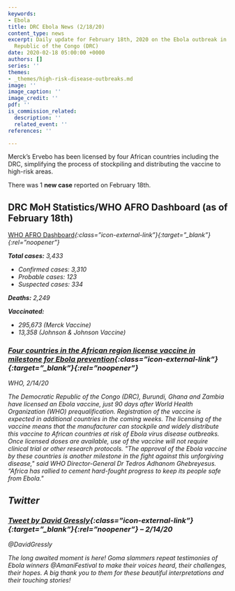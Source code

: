 ```yaml
---
keywords:
- Ebola
title: DRC Ebola News (2/18/20)
content_type: news
excerpt: Daily update for February 18th, 2020 on the Ebola outbreak in eastern Democratic
  Republic of the Congo (DRC)
date: 2020-02-18 05:00:00 +0000
authors: []
series: ''
themes:
- _themes/high-risk-disease-outbreaks.md
image: ''
image_caption: ''
image_credit: ''
pdf: ''
is_commission_related:
  description: ''
  related_event: ''
references: ''

---
```

Merck’s Ervebo has been licensed by four African countries including the DRC, simplifying the process of stockpiling and distributing the vaccine to high-risk areas.

There was 1 **new case** reported on February 18th.

## DRC MoH Statistics/WHO AFRO Dashboard (as of February 18th)

[WHO AFRO Dashboard](http://who.maps.arcgis.com/apps/opsdashboard/index.html#/e70c3804f6044652bc37cce7d8fcef6c)<i/>{:class=”icon-external-link”}{:target=”_blank”}{:rel=”noopener”}

**Total cases:** 3,433

* Confirmed cases: 3,310
* Probable cases: 123
* Suspected cases: 334

**Deaths:** 2,249

**Vaccinated:**

* 295,673 (Merck Vaccine)
* 13,358 (Johnson & Johnson Vaccine)

### [Four countries in the African region license vaccine in milestone for Ebola prevention](https://www.who.int/news-room/detail/14-02-2020-four-countries-in-the-african-region-license-vaccine-in-milestone-for-ebola-prevention)<i/>{:class=”icon-external-link”}{:target=”_blank”}{:rel=”noopener”}

_WHO, 2/14/20_

The Democratic Republic of the Congo (DRC), Burundi, Ghana and Zambia have licensed an Ebola vaccine, just 90 days after World Health Organization (WHO) prequalification. Registration of the vaccine is expected in additional countries in the coming weeks. The licensing of the vaccine means that the manufacturer can stockpile and widely distribute this vaccine to African countries at risk of Ebola virus disease outbreaks. Once licensed doses are available, use of the vaccine will not require clinical trial or other research protocols. "The approval of the Ebola vaccine by these countries is another milestone in the fight against this unforgiving disease," said WHO Director-General Dr Tedros Adhanom Ghebreyesus. “Africa has rallied to cement hard-fought progress to keep its people safe from Ebola."

## 

## Twitter

### [Tweet by David Gressly](https://twitter.com/DavidGressly/status/1228297974071091200)<i/>{:class=”icon-external-link”}{:target=”_blank”}{:rel=”noopener”} – 2/14/20

@DavidGressly

The long awaited moment is here! Goma slammers repeat testimonies of Ebola winners @AmaniFestival to make their voices heard, their challenges, their hopes. A big thank you to them for these beautiful interpretations and their touching stories!